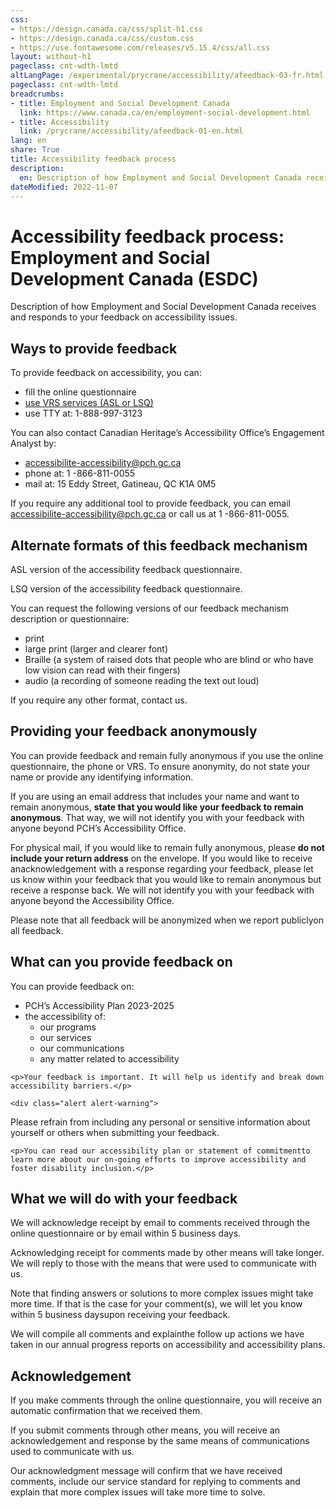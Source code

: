 ```yaml
---
css:
- https://design.canada.ca/css/split-h1.css
- https://design.canada.ca/css/custom.css
- https://use.fontawesome.com/releases/v5.15.4/css/all.css
layout: without-h1
pageclass: cnt-wdth-lmtd
altLangPage: /experimental/prycrane/accessibility/afeedback-03-fr.html
pageclass: cnt-wdth-lmtd
breadcrumbs:
- title: Employment and Social Development Canada
  link: https://www.canada.ca/en/employment-social-development.html
- title: Accessibility
  link: /prycrane/accessibility/afeedback-01-en.html  
lang: en
share: True
title: Accessibility feedback process
description: 
  en: Description of how Employment and Social Development Canada receives and responds to your feedback on accessibility issues. 
dateModified: 2022-11-07
---
```

<h1 property="name" id="wb-cont" dir="ltr"><span class="stacked"><span>Accessibility feedback process</span>: <span>Employment and Social Development Canada (ESDC)</span></span></h1>
<p>Description of how Employment and Social Development Canada receives and responds to your feedback on accessibility issues.</p>	

<h2>Ways to provide feedback</h2>
  
<p>To provide feedback on accessibility, you can:</p>
<ul class="fa-ul">
      <li><span class="fa-li"><span class="fas fa-pen-square"></span></span>fill the online questionnaire</li>
      <li><span class="fa-li"><span class="fas fa-sign-language"></span></span><a href="https://srvcanadavrs.ca/en/">use VRS services (ASL or LSQ)</a></li>
      <li><span class="fa-li"><span class="fas fas fa-tty"></span></span>use TTY at: 1-888-997-3123</li>
</ul>  

  
  <p>You can also contact Canadian Heritage’s Accessibility Office’s Engagement Analyst by:</p>
  
  <ul class="fa-ul">
      <li><span class="fa-li"><span class="fas fa-at"></span></span><a href="mailto:accessibilite-accessibility@pch.gc.ca">accessibilite-accessibility@pch.gc.ca</a></li>
      <li><span class="fa-li"><span class="fas fa-phone"></span></span>phone at: 1 -866-811-0055</li>
      <li><span class="fa-li"><span class="fas fa-mail-bulk"></span></span>mail at: 15 Eddy Street, Gatineau, QC K1A 0M5</li>
</ul>  


  
<p>If you require any additional tool to provide feedback, you can email <a href="mailto:accessibilite-accessibility@pch.gc.ca">accessibilite-accessibility@pch.gc.ca</a> or call us at 1 -866-811-0055.</p>
  
  <h2>Alternate formats of this feedback mechanism</h2>
<p>ASL version of the accessibility feedback questionnaire.</p>
<p>LSQ version of the accessibility feedback questionnaire.</p>
<p>You can request the following versions of our feedback mechanism description or questionnaire:</p>

  <ul class="fa-ul">
      <li><span class="fa-li"><span class="far fa-file-alt"></span></span>print</li>
      <li><span class="fa-li"><span class="far fa-file-alt fa-lg"></span></span>large print (larger and clearer font)</li>
      <li><span class="fa-li"><span class="fas fa-braille"></span></span>Braille (a system of raised dots that people who are blind or who have low vision can read with their fingers)</li>
    <li><span class="fa-li"><span class="fas fa-audio-description"></span></span>audio (a recording of someone reading the text out loud)</li>
</ul>
<p>If you require any other format, contact us.</p>
<h2>Providing your feedback anonymously</h2>

<p>You can provide feedback and remain fully anonymous if you use the online questionnaire, the phone or VRS. To ensure anonymity, do not state your name or provide any identifying information.</p>
<p>If you are using an email address that includes your name and want to remain anonymous, <strong>state that you would like your feedback to remain anonymous</strong>. That way, we will not identify you with your feedback with anyone beyond PCH’s Accessibility Office.</p>
<p>For physical mail, if you would like to remain fully anonymous, please <strong>do not include your return address</strong> on the envelope. If you would like to receive anacknowledgement with a response regarding your feedback, please let us know within your feedback that you would like to remain anonymous but receive a response back. We will not identify you with your feedback with anyone beyond the Accessibility Office.
  
<p>Please note that all feedback will be anonymized when we report publiclyon all feedback.</p>
  
  <h2>What can you provide feedback on</h2>
  
<p>You can provide feedback on:
  <ul>
    <li>PCH’s Accessibility Plan 2023-2025</li>
    <li>the accessibility of:
      <ul>
    <li>our programs</li>
    <li>our services</li>
    <li>our communications</li> 
    <li>any matter related to accessibility</li>
      </ul></li>
    </ul>
    
    <p>Your feedback is important. It will help us identify and break down accessibility barriers.</p>
    
    <div class="alert alert-warning">
   <p>Please refrain from including any personal or sensitive information about yourself or others when submitting your feedback.</p>
</div>
   
    
    <p>You can read our accessibility plan or statement of commitmentto learn more about our on-going efforts to improve accessibility and foster disability inclusion.</p>
  
  <h2>What we will do with your feedback</h2>
  <p>We will acknowledge receipt by email to comments received through the online questionnaire or by email within 5 business days.</p>
  <p>Acknowledging receipt for comments made by other means will take longer. We will reply to those with the means that were used to communicate with us.</p>
  <p>Note that finding answers or solutions to more complex issues might take more time. If that is the case for your comment(s), we will let you know within 5 business daysupon receiving your feedback.</p>
  <p>We will compile all comments and explainthe follow up actions we have taken in our annual progress reports on accessibility and accessibility plans.</p>
  
  <h2>Acknowledgement</h2>
 <p>If you make comments through the online questionnaire, you will receive an automatic confirmation that we received them.</p>
 <p>If you submit comments through other means, you will receive an acknowledgement and response by the same means of communications used to communicate with us.</p>
 <p>Our acknowledgment message will confirm that we have received comments, include our service standard for replying to comments and explain that more complex issues will take more time to solve.</p>


